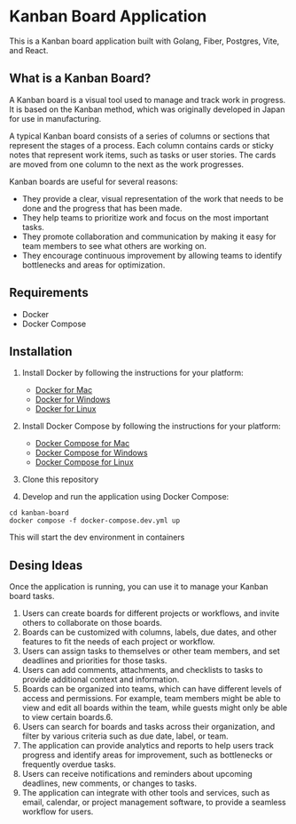 # Kanban Board Application

This is a Kanban board application built with Golang, Fiber, Postgres, Vite, and React.

## What is a Kanban Board?

A Kanban board is a visual tool used to manage and track work in progress. It is based on the Kanban method, which was originally developed in Japan for use in manufacturing.

A typical Kanban board consists of a series of columns or sections that represent the stages of a process. Each column contains cards or sticky notes that represent work items, such as tasks or user stories. The cards are moved from one column to the next as the work progresses.

Kanban boards are useful for several reasons:

- They provide a clear, visual representation of the work that needs to be done and the progress that has been made.
- They help teams to prioritize work and focus on the most important tasks.
- They promote collaboration and communication by making it easy for team members to see what others are working on.
- They encourage continuous improvement by allowing teams to identify bottlenecks and areas for optimization.

## Requirements

- Docker
- Docker Compose

## Installation

1. Install Docker by following the instructions for your platform:

   - [Docker for Mac](https://docs.docker.com/docker-for-mac/install/)
   - [Docker for Windows](https://docs.docker.com/docker-for-windows/install/)
   - [Docker for Linux](https://docs.docker.com/engine/install/)

2. Install Docker Compose by following the instructions for your platform:

   - [Docker Compose for Mac](https://docs.docker.com/compose/install/)
   - [Docker Compose for Windows](https://docs.docker.com/compose/install/)
   - [Docker Compose for Linux](https://docs.docker.com/compose/install/)

3. Clone this repository

4. Develop and run the application using Docker Compose:

```
cd kanban-board
docker compose -f docker-compose.dev.yml up
```

This will start the dev environment in containers

## Desing Ideas

Once the application is running, you can use it to manage your Kanban board tasks.

1. Users can create boards for different projects or workflows, and invite others to collaborate on those boards.
2. Boards can be customized with columns, labels, due dates, and other features to fit the needs of each project or workflow.
3. Users can assign tasks to themselves or other team members, and set deadlines and priorities for those tasks.
4. Users can add comments, attachments, and checklists to tasks to provide additional context and information.
5. Boards can be organized into teams, which can have different levels of access and permissions. For example, team members might be able to view and edit all boards within the team, while guests might only be able to view certain boards.6.
6. Users can search for boards and tasks across their organization, and filter by various criteria such as due date, label, or team.
7. The application can provide analytics and reports to help users track progress and identify areas for improvement, such as bottlenecks or frequently overdue tasks.
8. Users can receive notifications and reminders about upcoming deadlines, new comments, or changes to tasks.
9. The application can integrate with other tools and services, such as email, calendar, or project management software, to provide a seamless workflow for users.
